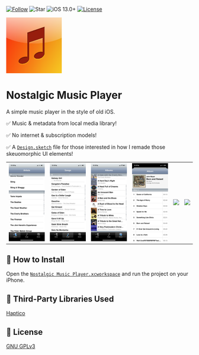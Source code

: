 [![Follow](https://img.shields.io/github/followers/yusif-projects?style=social)](https://github.com/yusif-projects)
![Star](https://img.shields.io/github/stars/yusif-projects/NostalgicMusicPlayer?style=social)
![iOS 13.0+](https://img.shields.io/badge/iOS-13.0%2B-blue.svg)
[![License](https://img.shields.io/github/license/yusif-projects/NostalgicMusicPlayer)](https://github.com/yusif-projects/NostalgicMusicPlayer/blob/main/LICENSE)

<img src="https://github.com/yusif-projects/NostalgicMusicPlayer/blob/main/Nostalgic%20Music%20Player/Resources/Assets.xcassets/AppIcon.appiconset/Artboard%401024x1024.png" width="150"/>

# Nostalgic Music Player

A simple music player in the style of old iOS.

✅ Music & metadata from local media library!

✅ No internet & subscription models!

✅ A [`Design.sketch`](https://github.com/yusif-projects/NostalgicMusicPlayer/blob/main/Design.sketch) file for those interested in how I remade those skeuomorphic UI elements!

<table>
  <tr>
    <td><img src="https://github.com/yusif-projects/NostalgicMusicPlayer/blob/main/Images%20and%20Gifs/Artists.PNG" width="150"/></td>
    <td><img src="https://github.com/yusif-projects/NostalgicMusicPlayer/blob/main/Images%20and%20Gifs/Songs.PNG" width="150"/></td>
    <td><img src="https://github.com/yusif-projects/NostalgicMusicPlayer/blob/main/Images%20and%20Gifs/Albums.PNG" width="150"/></td>
    <td><img src="https://github.com/yusif-projects/NostalgicMusicPlayer/blob/main/Images%20and%20Gifs/Album.PNG" width="150"/></td>
    <td><img src="https://github.com/yusif-projects/NostalgicMusicPlayer/blob/main/Images%20and%20Gifs/Player.PNG" width="150"/></td>
    <td><img src="https://github.com/yusif-projects/NostalgicMusicPlayer/blob/main/Images%20and%20Gifs/Albums%20by%20Artist.PNG" width="150"/></td>
  </tr>
</table>


## 🎵 How to Install

Open the [`Nostalgic Music Player.xcworkspace`](https://github.com/yusif-projects/NostalgicMusicPlayer/tree/main/Nostalgic%20Music%20Player.xcworkspace) and run the project on your iPhone.

## 📖 Third-Party Libraries Used

[Haptico](https://github.com/iSapozhnik/Haptico)

## 📝 License

[GNU GPLv3](https://choosealicense.com/licenses/gpl-3.0/)